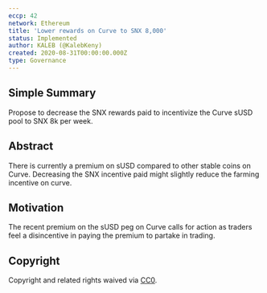 ```yaml
---
eccp: 42
network: Ethereum
title: 'Lower rewards on Curve to SNX 8,000'
status: Implemented
author: KALEB (@KalebKeny)
created: 2020-08-31T00:00:00.000Z
type: Governance
---
```


## Simple Summary

<!--"If you can't explain it simply, you don't understand it well enough." Provide a simplified and layman-accessible explanation of the ECCP.-->

Propose to decrease the SNX rewards paid to incentivize the Curve sUSD pool to SNX 8k per week.

## Abstract

<!--A short (~200 word) description of the variable change proposed.-->

There is currently a premium on sUSD compared to other stable coins on Curve. Decreasing the SNX incentive paid might slightly reduce the farming incentive on curve.

## Motivation

<!--The motivation is critical for ECCPs that want to update variables within Elysian. It should clearly explain why the existing variable is not incentive aligned. ECCP submissions without sufficient motivation may be rejected outright.-->

The recent premium on the sUSD peg on Curve calls for action as traders feel a disincentive in paying the premium to partake in trading.

## Copyright

Copyright and related rights waived via [CC0](https://creativecommons.org/publicdomain/zero/1.0/).
